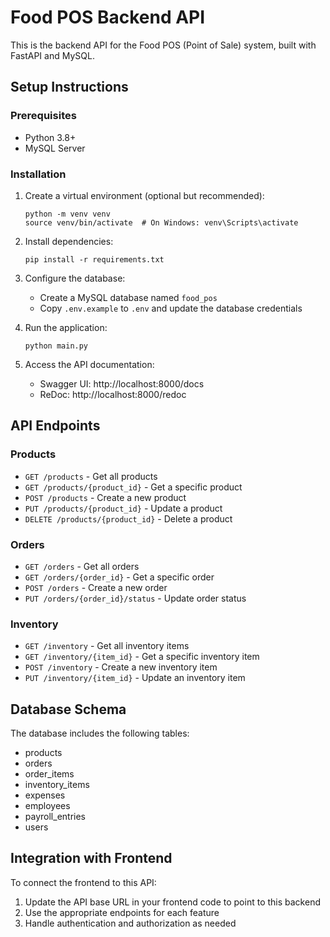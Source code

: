 # Food POS Backend API

This is the backend API for the Food POS (Point of Sale) system, built with FastAPI and MySQL.

## Setup Instructions

### Prerequisites
- Python 3.8+
- MySQL Server

### Installation

1. Create a virtual environment (optional but recommended):
   ```
   python -m venv venv
   source venv/bin/activate  # On Windows: venv\Scripts\activate
   ```

2. Install dependencies:
   ```
   pip install -r requirements.txt
   ```

3. Configure the database:
   - Create a MySQL database named `food_pos`
   - Copy `.env.example` to `.env` and update the database credentials

4. Run the application:
   ```
   python main.py
   ```

5. Access the API documentation:
   - Swagger UI: http://localhost:8000/docs
   - ReDoc: http://localhost:8000/redoc

## API Endpoints

### Products
- `GET /products` - Get all products
- `GET /products/{product_id}` - Get a specific product
- `POST /products` - Create a new product
- `PUT /products/{product_id}` - Update a product
- `DELETE /products/{product_id}` - Delete a product

### Orders
- `GET /orders` - Get all orders
- `GET /orders/{order_id}` - Get a specific order
- `POST /orders` - Create a new order
- `PUT /orders/{order_id}/status` - Update order status

### Inventory
- `GET /inventory` - Get all inventory items
- `GET /inventory/{item_id}` - Get a specific inventory item
- `POST /inventory` - Create a new inventory item
- `PUT /inventory/{item_id}` - Update an inventory item

## Database Schema

The database includes the following tables:
- products
- orders
- order_items
- inventory_items
- expenses
- employees
- payroll_entries
- users

## Integration with Frontend

To connect the frontend to this API:

1. Update the API base URL in your frontend code to point to this backend
2. Use the appropriate endpoints for each feature
3. Handle authentication and authorization as needed
